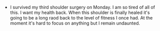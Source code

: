 * I survived my third shoulder surgery on Monday. I am so tired of all of this. I want my health back. When this shoulder is finally healed it's going to be a long raod back to the level of fitness I once had. At the moment it's hard to focus on anything but I remain undaunted. 